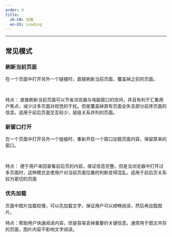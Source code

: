 ```yaml
---
order: 9
title:
  zh-CN: 加载
  en-US: Loading
---
```


---

## 常见模式

### 刷新当前页面
在一个页面中打开另外一个链接时，直接刷新当前页面，覆盖掉之前的页面。

<br>

特点：
直接刷新当前页面可以节省浏览器与电脑窗口的空间，并且有利于汇集用户焦点，减少过多页面对视觉的干扰。但是覆盖掉原有页面会失去部分前序页面的信息。适用于前后页面交互较少，层级关系并列的页面。

### 新窗口打开
在一个页面中打开另外一个链接时，重新开启一个窗口加载页面内容，保留原来的窗口。

<br>

特点：
便于用户来回查看前后页的内容，保证信息完整。但是当浏览器中打开过多页面时，这种模式会使用户对当前页面位置的判断变得混乱。适用于前后页关系较为密切的页面

### 优先加载
页面中图片加载较慢，可以先加载文字，保证用户可以顺畅阅读，然后再加载图片。
<br>

特点：帮助用户快速阅读内容，但是容易丢掉重要的关键信息。通常用于图文共存的页面，图片内容不影响文字阅读。


